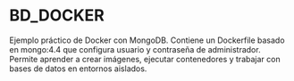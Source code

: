 # BD_DOCKER
Ejemplo práctico de Docker con MongoDB. Contiene un Dockerfile basado en mongo:4.4 que configura usuario y contraseña de administrador. Permite aprender a crear imágenes, ejecutar contenedores y trabajar con bases de datos en entornos aislados.
